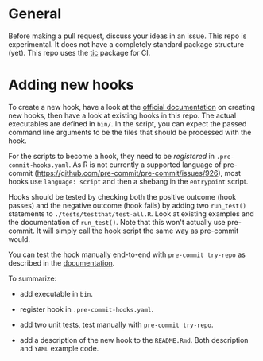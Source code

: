 # General

Before making a pull request, discuss your ideas in an issue. This repo is
experimental. It does not have a completely standard package structure (yet).
This repo uses the [tic](https://github.com/ropenscilabs/tic) package for CI.

# Adding new hooks

To create a new hook, have a look at the [official
documentation](https://pre-commit.com) on creating new hooks, then have a look
at existing hooks in this repo. The actual executables are defined in `bin/`. In
the script, you can expect the passed command line arguments to be the files
that should be processed with the hook.

For the scripts to become a hook, they need to be *registered* in
`.pre-commit-hooks.yaml`. As R is not currently a supported language of
pre-commit (https://github.com/pre-commit/pre-commit/issues/926), most hooks use
`language: script` and then a shebang in the `entrypoint` script.

Hooks should be tested by checking both the positive outcome (hook passes) and
the negative outcome (hook fails) by adding two `run_test()` statements to
`./tests/testthat/test-all.R`. Look at existing examples and the documentation
of `run_test()`. Note that this won't actually use pre-commit. It will simply
call the hook script the same way as pre-commit would.

You can test the hook manually end-to-end with `pre-commit try-repo` as
described in the [documentation](https://pre-commit.com/#pre-commit-try-repo).

To summarize:

- add executable in `bin`.

- register hook in `.pre-commit-hooks.yaml`.

- add two unit tests, test manually with `pre-commit try-repo`.

- add a description of the new hook to the `README.Rmd`. Both description and
  `YAML` example code.

